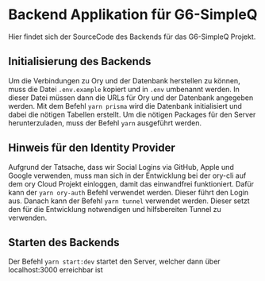# Backend Applikation für G6-SimpleQ

Hier findet sich der SourceCode des Backends für das G6-SimpleQ Projekt.

## Initialisierung des Backends

Um die Verbindungen zu Ory und der Datenbank herstellen zu können, muss die Datei `.env.example` kopiert und in `.env` umbenannt werden. In dieser Datei müssen dann die URLs für Ory und der Datenbank angegeben werden. Mit dem Befehl `yarn prisma` wird die Datenbank initialisiert und dabei die nötigen Tabellen erstellt. Um die nötigen Packages für den Server herunterzuladen, muss der Befehl `yarn` ausgeführt werden.


## Hinweis für den Identity Provider

Aufgrund der Tatsache, dass wir Social Logins via GitHub, Apple und Google verwenden, muss man sich in der Entwicklung bei der ory-cli auf dem ory Cloud Projekt einloggen, damit das einwandfrei funktioniert. Dafür kann der `yarn ory-auth` Befehl verwendet werden. Dieser führt den Login aus. Danach kann der Befehl `yarn tunnel` verwendet werden. Dieser setzt den für die Entwicklung notwendigen und hilfsbereiten Tunnel zu verwenden.


## Starten des Backends

Der Befehl `yarn start:dev` startet den Server, welcher dann über localhost:3000 erreichbar ist

